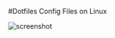 #Dotfiles
Config Files on Linux

![screenshot](https://raw.githubusercontent.com/Evan-Buss/dotfiles/master/screenshot.png)